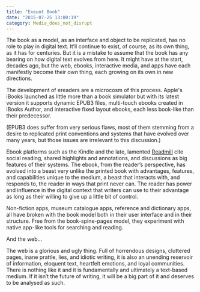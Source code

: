 ```yaml
---
title: "Exeunt Book"
date: "2015-07-25 13:00:19"
category: Media_does_not_disrupt
---
```


The book as a model, as an interface and object to be replicated, has no
role to play in digital text. It’ll continue to exist, of course, as its
own thing, as it has for centuries. But it is a mistake to assume that
the book has any bearing on how digital text evolves from here. It might
have at the start, decades ago, but the web, ebooks, interactive media,
and apps have each manifestly become their own thing, each growing on
its own in new directions.

The development of ereaders are a microcosm of this process. Apple's iBooks
launched as little more than a book simulator but with its latest
version it supports dynamic EPUB3 files, multi-touch ebooks created in
iBooks Author, and interactive fixed layout ebooks, each less book-like
than their predecessor.

(EPUB3 does suffer from very serious flaws, most of them stemming from a
desire to replicated print conventions and systems that have evolved
over many years, but those issues are irrelevant to this discussion.)

Ebook platforms such as the Kindle and the late, lamented [Readmill](https://readmill.com/) cite
social reading, shared highlights and annotations, and discussions as
big features of their systems. The ebook, from the reader’s perspective,
has evolved into a beast very unlike the printed book with advantages,
features, and capabilities unique to the medium, a beast that interacts
with, and responds to, the reader in ways that print never can. The
reader has power and influence in the digital context that writers can
use to their advantage as long as their willing to give up a little bit
of control.

Non-fiction apps, museum catalogue apps, reference and dictionary apps,
all have broken with the book model both in their user interface and in
their structure. Free from the book-spine-pages model, they experiment
with native app-like tools for searching and reading.

And the web…

The web is a glorious and ugly thing. Full of horrendous designs,
cluttered pages, inane prattle, lies, and idiotic writing, it is also an
unending reservoir of information, eloquent text, heartfelt emotions,
and loyal communities. There is nothing like it and it is fundamentally
and ultimately a text-based medium. If it isn’t the future of writing,
it will be a big part of it and deserves to be analysed as such.
